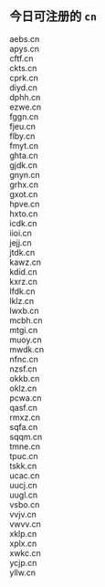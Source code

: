 
## 今日可注册的 `cn`
>
aebs.cn   
apys.cn   
cftf.cn   
ckts.cn   
cprk.cn   
diyd.cn   
dphh.cn   
ezwe.cn   
fggn.cn   
fjeu.cn   
flby.cn   
fmyt.cn   
ghta.cn   
gjdk.cn   
gnyn.cn   
grhx.cn   
gxot.cn   
hpve.cn   
hxto.cn   
icdk.cn   
iioi.cn   
jejj.cn   
jtdk.cn   
kawz.cn   
kdid.cn   
kxrz.cn   
lfdk.cn   
lklz.cn   
lwxb.cn   
mcbh.cn   
mtgi.cn   
muoy.cn   
mwdk.cn   
nfnc.cn   
nzsf.cn   
okkb.cn   
oklz.cn   
pcwa.cn   
qasf.cn   
rmxz.cn   
sqfa.cn   
sqqm.cn   
tmne.cn   
tpuc.cn   
tskk.cn   
ucac.cn   
uucj.cn   
uugl.cn   
vsbo.cn   
vvjv.cn   
vwvv.cn   
xklp.cn   
xplx.cn   
xwkc.cn   
ycjp.cn   
yllw.cn   

